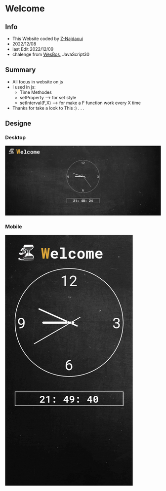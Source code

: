 # Welcome
## Info
- This Website coded by [Z-Najdaoui](https://github.com/Z-Najdaoui)
- 2022/12/08
- last Edit 2022/12/09
- chalenge from [WesBos](https://courses.wesbos.com/account/access/63906d2f40307fbbdeec4148/view/194130650), JavaScript30
## Summary
- All focus in website on js
- I used in js:
    - Time Methodes
    - setProperty --> for set style
    - setInterval(F,X) --> for make a F function work every X time
- Thanks for take a look to This :) . . .
## Designe
### Desktop
![Design preview for the Testimonials grid section coding challenge](./design/Desktop-Design.jpg)
### Mobile
![Design preview for the Testimonials grid section coding challenge](./design/Mobile-Design.jpg)

